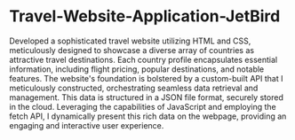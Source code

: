 # Travel-Website-Application-JetBird
Developed a sophisticated travel website utilizing HTML and CSS, meticulously designed to showcase a diverse array of countries as attractive travel destinations. Each country profile encapsulates essential information, including flight pricing, popular destinations, and notable features. The website's foundation is bolstered by a custom-built API that I meticulously constructed, orchestrating seamless data retrieval and management. This data is structured in a JSON file format, securely stored in the cloud. Leveraging the capabilities of JavaScript and employing the fetch API, I dynamically present this rich data on the webpage, providing an engaging and interactive user experience.




